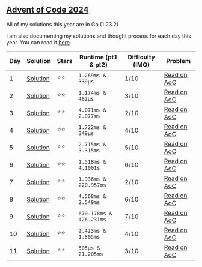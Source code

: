 ## [Advent of Code 2024](https://adventofcode.com/2024)

All of my solutions this year are in Go (1.23.2)

I am also documenting my solutions and thought process for each day this year. You can read it [here](https://kyle.so/writing/aoc-2024).

| Day | Solution                   | Stars  | Runtime (pt1 & pt2)     | Difficulty (IMO) | Problem                                             |
| --- | -------------------------- | ------ | ----------------------- | ---------------- | --------------------------------------------------- |
| 1   | [Solution](day-1/main.go)  | ⭐️⭐️ | `1.269ms & 339µs`       | 1/10             | [Read on AoC](https://adventofcode.com/2024/day/1)  |
| 2   | [Solution](day-2/main.go)  | ⭐️⭐️ | `1.174ms & 482µs`       | 3/10             | [Read on AoC](https://adventofcode.com/2024/day/2)  |
| 3   | [Solution](day-3/main.go)  | ⭐️⭐️ | `4.071ms & 2.077ms`     | 2/10             | [Read on AoC](https://adventofcode.com/2024/day/3)  |
| 4   | [Solution](day-4/main.go)  | ⭐️⭐️ | `1.722ms & 349µs`       | 4/10             | [Read on AoC](https://adventofcode.com/2024/day/4)  |
| 5   | [Solution](day-5/main.go)  | ⭐️⭐️ | `2.715ms & 3.315ms`     | 5/10             | [Read on AoC](https://adventofcode.com/2024/day/5)  |
| 6   | [Solution](day-6/main.go)  | ⭐️⭐️ | `1.518ms & 4.1001s`     | 6/10             | [Read on AoC](https://adventofcode.com/2024/day/6)  |
| 7   | [Solution](day-7/main.go)  | ⭐️⭐️ | `1.936ms & 220.957ms`   | 2/10             | [Read on AoC](https://adventofcode.com/2024/day/7)  |
| 8   | [Solution](day-8/main.go)  | ⭐️⭐️ | `4.568ms & 2.549ms`     | 6/10             | [Read on AoC](https://adventofcode.com/2024/day/8)  |
| 9   | [Solution](day-9/main.go)  | ⭐️⭐️ | `670.178ms & 426.231ms` | 7/10             | [Read on AoC](https://adventofcode.com/2024/day/9)  |
| 10  | [Solution](day-10/main.go) | ⭐️⭐️ | `2.423ms & 1.805ms`     | 4/10             | [Read on AoC](https://adventofcode.com/2024/day/10) |
| 11  | [Solution](day-11/main.go) | ⭐️⭐️ | `505µs & 21.205ms`      | 3/10             | [Read on AoC](https://adventofcode.com/2024/day/11) |
